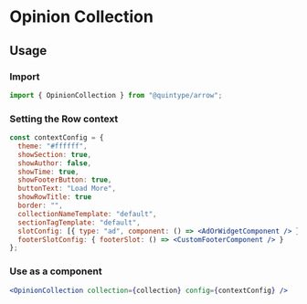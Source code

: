 # Opinion Collection

## Usage

### Import

```jsx
import { OpinionCollection } from "@quintype/arrow";
```

### Setting the Row context

```jsx
const contextConfig = {
  theme: "#ffffff",
  showSection: true,
  showAuthor: false,
  showTime: true,
  showFooterButton: true,
  buttonText: "Load More",
  showRowTitle: true
  border: "",
  collectionNameTemplate: "default",
  sectionTagTemplate: "default",
  slotConfig: [{ type: "ad", component: () => <AdOrWidgetComponent /> }],
  footerSlotConfig: { footerSlot: () => <CustomFooterComponent /> }
};
```

### Use as a component

```jsx
<OpinionCollection collection={collection} config={contextConfig} />
```

<!-- PROPS -->
